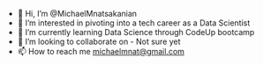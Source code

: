 - 👋 Hi, I’m @MichaelMnatsakanian
- 👀 I’m interested in pivoting into a tech career as a Data Scientist
- 🌱 I’m currently learning Data Science through CodeUp bootcamp
- 💞️ I’m looking to collaborate on - Not sure yet
- 📫 How to reach me michaelmnat@gmail.com

<!---
MichaelMnatsakanian/MichaelMnatsakanian is a ✨ special ✨ repository because its `README.md` (this file) appears on your GitHub profile.
You can click the Preview link to take a look at your changes.
--->
